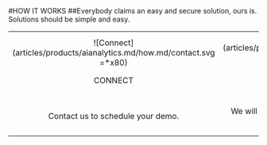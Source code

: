 <div class="product-how" markdown="1">
#HOW IT WORKS
##Everybody claims an easy and secure solution, ours is.<br/>Solutions should be simple and easy.<br/>

|   |   |   |
|:------:|:----------:|:----------:|
| ![Connect] (articles/products/aianalytics.md/how.md/contact.svg =*x80)<p class="how-title">CONNECT</p><br/><p class="how-description">Contact us to schedule your demo.</p> | ![Configure] (articles/products/aianalytics.md/how.md/configure.svg =*x80)<p class="how-title">CONFIGURE</p><br/><p class="how-description">We will configure AI Analytics to your organization's needs.</p> | ![Done] (articles/products/aianalytics.md/how.md/done.svg =*x80)<p class="how-title">YAY! DONE</p><br/><p class="how-description">Sit back and take advantage of an easy to use solution to analyze your data.</p > |
</div>